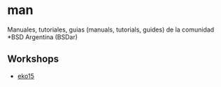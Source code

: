 # man
Manuales, tutoriales, guias (manuals, tutorials, guides) de la comunidad \*BSD Argentina (BSDar)

## Workshops
* [eko15](workshops/eko15/)
